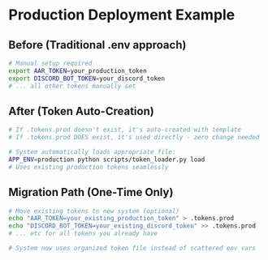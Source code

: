 # Production Deployment Example

## Before (Traditional .env approach)

```bash
# Manual setup required
export AAR_TOKEN=your_production_token
export DISCORD_BOT_TOKEN=your_discord_token
# ... all other tokens manually set
```

## After (Token Auto-Creation)

```bash
# If .tokens.prod doesn't exist, it's auto-created with template
# If .tokens.prod DOES exist, it's used directly - zero change needed

# System automatically loads appropriate file:
APP_ENV=production python scripts/token_loader.py load
# Uses existing production tokens seamlessly
```

## Migration Path (One-Time Only)

```bash
# Move existing tokens to new system (optional)
echo "AAR_TOKEN=your_existing_production_token" > .tokens.prod
echo "DISCORD_BOT_TOKEN=your_existing_discord_token" >> .tokens.prod
# ... etc for all tokens you already have

# System now uses organized token file instead of scattered env vars
```
